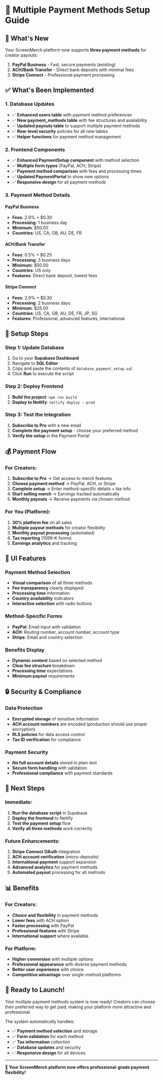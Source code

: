 # 🚀 Multiple Payment Methods Setup Guide

## 🎯 What's New

Your ScreenMerch platform now supports **three payment methods** for creator payouts:

1. **PayPal Business** - Fast, secure payments (existing)
2. **ACH/Bank Transfer** - Direct bank deposits with minimal fees
3. **Stripe Connect** - Professional payment processing

## ✅ What's Been Implemented

### **1. Database Updates**
- ✅ **Enhanced users table** with payment method preferences
- ✅ **New payment_methods table** with fee structures and availability
- ✅ **Updated payouts table** to support multiple payment methods
- ✅ **Row-level security** policies for all new tables
- ✅ **Helper functions** for payment method management

### **2. Frontend Components**
- ✅ **Enhanced PaymentSetup component** with method selection
- ✅ **Multiple form types** (PayPal, ACH, Stripe)
- ✅ **Payment method comparison** with fees and processing times
- ✅ **Updated PaymentPortal** to show new options
- ✅ **Responsive design** for all payment methods

### **3. Payment Method Details**

#### **PayPal Business**
- **Fees**: 2.9% + $0.30
- **Processing**: 1 business day
- **Minimum**: $50.00
- **Countries**: US, CA, GB, AU, DE, FR

#### **ACH/Bank Transfer**
- **Fees**: 0.5% + $0.25
- **Processing**: 3 business days
- **Minimum**: $50.00
- **Countries**: US only
- **Features**: Direct bank deposit, lowest fees

#### **Stripe Connect**
- **Fees**: 2.9% + $0.30
- **Processing**: 2 business days
- **Minimum**: $25.00
- **Countries**: US, CA, GB, AU, DE, FR, JP, SG
- **Features**: Professional, advanced features, international

## 🔧 Setup Steps

### **Step 1: Update Database**
1. Go to your **Supabase Dashboard**
2. Navigate to **SQL Editor**
3. Copy and paste the contents of `database_payment_setup.sql`
4. Click **Run** to execute the script

### **Step 2: Deploy Frontend**
1. **Build the project**: `npm run build`
2. **Deploy to Netlify**: `netlify deploy --prod`

### **Step 3: Test the Integration**
1. **Subscribe to Pro** with a new email
2. **Complete the payment setup** - choose your preferred method
3. **Verify the setup** in the Payment Portal

## 💰 Payment Flow

### **For Creators:**
1. **Subscribe to Pro** → Get access to merch features
2. **Choose payment method** → PayPal, ACH, or Stripe
3. **Complete setup** → Enter method-specific details + tax info
4. **Start selling merch** → Earnings tracked automatically
5. **Monthly payouts** → Receive payments via chosen method

### **For You (Platform):**
1. **30% platform fee** on all sales
2. **Multiple payout methods** for creator flexibility
3. **Monthly payout processing** (automated)
4. **Tax reporting** (1099-K forms)
5. **Earnings analytics** and tracking

## 🎨 UI Features

### **Payment Method Selection**
- **Visual comparison** of all three methods
- **Fee transparency** clearly displayed
- **Processing time** information
- **Country availability** indicators
- **Interactive selection** with radio buttons

### **Method-Specific Forms**
- **PayPal**: Email input with validation
- **ACH**: Routing number, account number, account type
- **Stripe**: Email and country selection

### **Benefits Display**
- **Dynamic content** based on selected method
- **Clear fee structure** breakdown
- **Processing time** expectations
- **Minimum payout** requirements

## 🔒 Security & Compliance

### **Data Protection**
- **Encrypted storage** of sensitive information
- **ACH account numbers** are encoded (production should use proper encryption)
- **RLS policies** for data access control
- **Tax ID verification** for compliance

### **Payment Security**
- **No full account details** stored in plain text
- **Secure form handling** with validation
- **Professional compliance** with payment standards

## 🚀 Next Steps

### **Immediate:**
1. **Run the database script** in Supabase
2. **Deploy the frontend** to Netlify
3. **Test the payment setup** flow
4. **Verify all three methods** work correctly

### **Future Enhancements:**
1. **Stripe Connect OAuth** integration
2. **ACH account verification** (micro-deposits)
3. **International payment** support expansion
4. **Advanced analytics** for payment methods
5. **Automated payout** processing for all methods

## 📊 Benefits

### **For Creators:**
- **Choice and flexibility** in payment methods
- **Lower fees** with ACH option
- **Faster processing** with PayPal
- **Professional features** with Stripe
- **International support** where available

### **For Platform:**
- **Higher conversion** with multiple options
- **Professional appearance** with diverse payment methods
- **Better user experience** with choice
- **Competitive advantage** over single-method platforms

## 🎉 Ready to Launch!

Your multiple payment methods system is now ready! Creators can choose their preferred way to get paid, making your platform more attractive and professional.

The system automatically handles:
- ✅ **Payment method selection** and storage
- ✅ **Form validation** for each method
- ✅ **Tax information** collection
- ✅ **Database updates** and security
- ✅ **Responsive design** for all devices

---

**🚀 Your ScreenMerch platform now offers professional-grade payment flexibility!**
